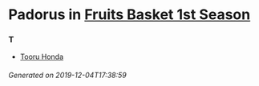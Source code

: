 # Padorus in [Fruits Basket 1st Season](https://myanimelist.net/anime/38680/Fruits_Basket_1st_Season)

### T
* [Tooru Honda](https://github.com/shadow578/Project-Padoru/blob/master/table-of-contents/characters/TooruHonda.md)

###### Generated on 2019-12-04T17:38:59
